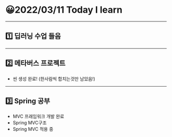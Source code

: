 # 😀2022/03/11 Today I learn
-------------------------
## 1️⃣ 딥러닝 수업 들음
------------------------
## 2️⃣ 메타버스 프로젝트
  * 씬 생성 완료! (한사람씩 합치는것만 남았음!)
----------------------------
## 3️⃣ Spring 공부 
  * MVC 프래임워크 개발 완료
  * Spring MVC구조 
  * Spring MVC 적용 중
